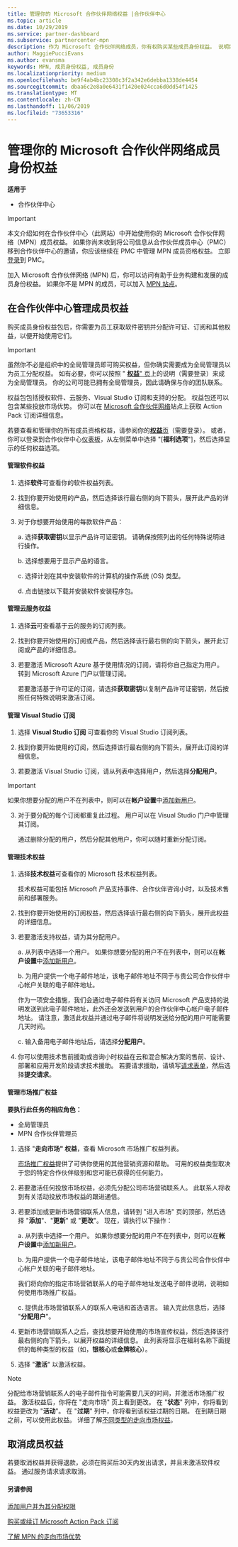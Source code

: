 ```yaml
---
title: 管理你的 Microsoft 合作伙伴网络权益 |合作伙伴中心
ms.topic: article
ms.date: 10/29/2019
ms.service: partner-dashboard
ms.subservice: partnercenter-mpn
description: 作为 Microsoft 合作伙伴网络成员，你有权购买某些成员身份权益。 说明如何激活和管理合作伙伴中心的成员权益。
author: MaggiePucciEvans
ms.author: evansma
keywords: MPN, 成员身份权益, 成员身份
ms.localizationpriority: medium
ms.openlocfilehash: be9f4ab4bc23308c3f2a342e6debba1338de4454
ms.sourcegitcommit: dbaa6c2e8a0e6431f1420e024cca6d0dd54f1425
ms.translationtype: MT
ms.contentlocale: zh-CN
ms.lasthandoff: 11/06/2019
ms.locfileid: "73653316"
---
```

# <a name="manage-your-microsoft-partner-network-membership-benefits"></a>管理你的 Microsoft 合作伙伴网络成员身份权益

**适用于**

-  合作伙伴中心

>[!IMPORTANT]
>本文介绍如何在合作伙伴中心（此网站）中开始使用你的 Microsoft 合作伙伴网络（MPN）成员权益。 如果你尚未收到将公司信息从合作伙伴成员中心（PMC）移到合作伙伴中心的邀请，你应该继续在 PMC 中管理 MPN 成员资格权益。 立即[登录](https://partner.microsoft.com/_login?authType=OpenIdConnect)到 PMC。

加入 Microsoft 合作伙伴网络 (MPN) 后，你可以访问有助于业务构建和发展的成员身份权益。 如果你不是 MPN 的成员，可以加入 [MPN 站点](https://partner.microsoft.com/membership)。


## <a name="manage-your-membership-benefits-in-the-partner-center"></a>在合作伙伴中心管理成员权益

购买成员身份权益包后，你需要为员工获取软件密钥并分配许可证、订阅和其他权益，以便开始使用它们。 

>[!IMPORTANT]
>虽然你不必是组织中的全局管理员即可购买权益，但你确实需要成为全局管理员以为员工分配权益。 如有必要，你可以按照 " [**权益**" 页](https://partnercenter.microsoft.com/pcv/partnership/benefits)上的说明（需要登录）来成为全局管理员。 你的公司可能已拥有全局管理员，因此请确保与你的团队联系。

权益包包括授权软件、云服务、Visual Studio 订阅和支持的分配。 权益包还可以包含某些投放市场优势。 你可以在 [Microsoft 合作伙伴网络](https://partner.microsoft.com/membership/internal-use-software)站点上获取 Action Pack 订阅详细信息。  

若要查看和管理你的所有成员资格权益，请参阅你的[**权益**页](https://partnercenter.microsoft.com/pcv/partnership/benefits)（需要登录）。 或者，你可以登录到合作伙伴中心[仪表板](https://docs.microsoft.com/partner-center/)，从左侧菜单中选择 "[**福利选项**"]，然后选择显示的任何权益选项。  

#### <a name="manage-software-benefits"></a>管理软件权益

1.  选择**软件**可查看你的软件权益列表。 

2.  找到你要开始使用的产品，然后选择该行最右侧的向下箭头，展开此产品的详细信息。 

3. 对于你想要开始使用的每款软件产品：

    a. 选择**获取密钥**以显示产品许可证密钥。 请确保按照列出的任何特殊说明进行操作。

    b. 选择想要用于显示产品的语言。

    c. 选择计划在其中安装软件的计算机的操作系统 (OS) 类型。

    d. 点击链接以下载并安装软件安装程序包。


#### <a name="manage-cloud-services-benefits"></a>管理云服务权益

1. 选择**云**可查看基于云的服务的订阅列表。

2. 找到你要开始使用的订阅或产品，然后选择该行最右侧的向下箭头，展开此订阅或产品的详细信息。 

3. 若要激活 Microsoft Azure 基于使用情况的订阅，请将你自己指定为用户。 转到 Microsoft Azure 门户以管理订阅。

    若要激活基于许可证的订阅，请选择**获取密钥**以复制产品许可证密钥，然后按照任何特殊说明来激活订阅。  


#### <a name="manage-visual-studio-subscriptions"></a>管理 Visual Studio 订阅

1. 选择 **Visual Studio 订阅** 可查看你的 Visual Studio 订阅列表。 

2. 找到你要开始使用的订阅，然后选择该行最右侧的向下箭头，展开此订阅的详细信息。 

3. 若要激活 Visual Studio 订阅，请从列表中选择用户，然后选择**分配用户**。 

> [!IMPORTANT]  
> 如果你想要分配的用户不在列表中，则可以在**帐户设置**中[添加新用户](create-user-accounts-and-set-permissions.md)。

3. 对于要分配的每个订阅都重复此过程。 用户可以在 Visual Studio 门户中管理其订阅。 

    通过删除分配的用户，然后分配其他用户，你可以随时重新分配订阅。 


#### <a name="manage-technical-benefits"></a>管理技术权益

1. 选择**技术权益**可查看你的 Microsoft 技术权益列表。

    技术权益可能包括 Microsoft 产品支持事件、合作伙伴咨询小时，以及技术售前和部署服务。   

2. 找到你要开始使用的订阅权益，然后选择该行最右侧的向下箭头，展开此权益的详细信息。 

3. 若要激活支持权益，请为其分配用户。 
   
    a.  从列表中选择一个用户。 如果你想要分配的用户不在列表中，则可以在**帐户设置**中[添加新用户](create-user-accounts-and-set-permissions.md)。

    b.  为用户提供一个电子邮件地址，该电子邮件地址不同于与贵公司合作伙伴中心帐户关联的电子邮件地址。 
    
    作为一项安全措施，我们会通过电子邮件将有关访问 Microsoft 产品支持的说明发送到此电子邮件地址，此外还会发送到用户的合作伙伴中心帐户电子邮件地址。 请注意，激活此权益并通过电子邮件将说明发送给分配的用户可能需要几天时间。    
    
    c.  输入备用电子邮件地址后，请选择**分配用户**。 

4. 你可以使用技术售前援助或咨询小时权益在云和混合解决方案的售前、设计、部署和应用开发阶段请求技术援助。 若要请求援助，请填写[请求表单](https://partnercenter.microsoft.com/pcv/partnership/benefits/createadvisoryhoursservicerequest
)，然后选择**提交请求**。

#### <a name="manage-go-to-market-benefits"></a>管理市场推广权益

**要执行此任务的相应角色：**

- 全局管理员
- MPN 合作伙伴管理员


1. 选择 "**走向市场" 权益**，查看 Microsoft 市场推广权益列表。

    [市场推广权益](mpn-learn-about-go-to-market-benefits.md)提供了可供你使用的其他营销资源和帮助。 可用的权益类型取决于您的特定合作伙伴级别和您可能已获得的任何能力。

2. 若要激活任何投放市场权益，必须先分配公司市场营销联系人。 此联系人将收到有关活动投放市场权益的跟进通信。

3. 若要添加或更新市场营销联系人信息，请转到 "进入市场" 页的顶部，然后选择 "**添加**"、"**更新**" 或 "**更改**"。 现在，请执行以下操作：  
   
    a.  从列表中选择一个用户。 如果你想要分配的用户不在列表中，则可以在**帐户设置**中[添加新用户](create-user-accounts-and-set-permissions.md)。

    b.  为用户提供一个电子邮件地址，该电子邮件地址不同于与贵公司合作伙伴中心帐户关联的电子邮件地址。 
    
    我们将向你的指定市场营销联系人的电子邮件地址发送电子邮件说明，说明如何使用市场推广权益。 
    
    c.  提供此市场营销联系人的联系人电话和首选语言。 输入完此信息后，选择 "**分配用户**"。 

4. 更新市场营销联系人之后，查找想要开始使用的市场宣传权益，然后选择该行最右侧的向下箭头，以展开权益的详细信息。 此列表将显示在福利名称下面提供的每种类型的权益（如，**银核心**或**金牌核心**）。

5. 选择 "**激活**" 以激活权益。

> [!NOTE]
>分配给市场营销联系人的电子邮件指令可能需要几天的时间，并激活市场推广权益。 激活权益后，你将在 "走向市场" 页上看到更改。 在 "**状态**" 列中，你将看到权益更改为 "**活动**"。 在 "**过期**" 列中，你将看到该权益过期的日期。 在到期日期之前，可以使用此权益。 详细了解[不同类型的走向市场权益](mpn-learn-about-go-to-market-benefits.md)。  


## <a name="cancel-a-membership-benefit"></a>取消成员权益

若要取消权益并获得退款，必须在购买后30天内发出请求，并且未激活软件权益。 通过服务请求请求取消。


#### <a name="see-also"></a>另请参阅

[添加用户并为其分配权限](create-user-accounts-and-set-permissions.md)

[购买或续订 Microsoft Action Pack 订阅](mpn-get-action-pack.md)

[了解 MPN 的走向市场优势](mpn-learn-about-go-to-market-benefits.md)